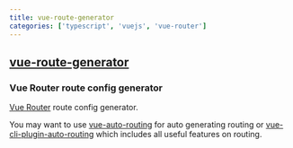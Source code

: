 ```yaml
---
title: vue-route-generator
categories: ['typescript', 'vuejs', 'vue-router']
---
```

## [vue-route-generator](https://github.com/ktsn/vue-route-generator)

### Vue Router route config generator


[Vue Router](https://github.com/vuejs/vue-router) route config generator.

You may want to use [vue-auto-routing](https://github.com/ktsn/vue-auto-routing) for auto generating routing or [vue-cli-plugin-auto-routing](https://github.com/ktsn/vue-cli-plugin-auto-routing) which includes all useful features on routing.
